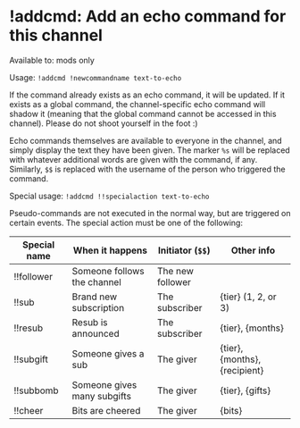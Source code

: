 # !addcmd: Add an echo command for this channel

Available to: mods only

Usage: `!addcmd !newcommandname text-to-echo`

If the command already exists as an echo command, it will be updated. If it
exists as a global command, the channel-specific echo command will shadow it
(meaning that the global command cannot be accessed in this channel). Please
do not shoot yourself in the foot :)

Echo commands themselves are available to everyone in the channel, and simply
display the text they have been given. The marker `%s` will be replaced with
whatever additional words are given with the command, if any. Similarly, `$$`
is replaced with the username of the person who triggered the command.

Special usage: `!addcmd !!specialaction text-to-echo`

Pseudo-commands are not executed in the normal way, but are triggered on
certain events. The special action must be one of the following:

Special name | When it happens             | Initiator (`$$`) | Other info
-------------|-----------------------------|------------------|-------------
!!follower   | Someone follows the channel | The new follower |
!!sub        | Brand new subscription      | The subscriber   | {tier} (1, 2, or 3)
!!resub      | Resub is announced          | The subscriber   | {tier}, {months}
!!subgift    | Someone gives a sub         | The giver        | {tier}, {months}, {recipient}
!!subbomb    | Someone gives many subgifts | The giver        | {tier}, {gifts}
!!cheer      | Bits are cheered            | The giver        | {bits}

